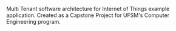 Multi Tenant software architecture for Internet of Things example application.
Created as a Capstone Project for UFSM's Computer Engineering program.
